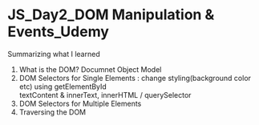 # JS_Day2_DOM Manipulation & Events_Udemy
 Summarizing what I learned 

001. What is the DOM? Documnet Object Model <br>
002. DOM Selectors for Single Elements<bt>
    : change styling(background color etc) using getElementById <br>
      textContent & innerText, innerHTML / querySelector <br>
003. DOM Selectors for Multiple Elements <br>
004. Traversing the DOM

